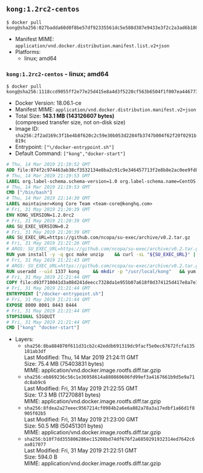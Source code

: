 ## `kong:1.2rc2-centos`

```console
$ docker pull kong@sha256:027badda60d0f8be57df92335561dc5e588d387e9433e3f2c2a3ad6b18071479
```

-	Manifest MIME: `application/vnd.docker.distribution.manifest.list.v2+json`
-	Platforms:
	-	linux; amd64

### `kong:1.2rc2-centos` - linux; amd64

```console
$ docker pull kong@sha256:1118ccd9055ff2e77e25d415e8a4d3f5220cf563b6504f1f007ea4467736133e
```

-	Docker Version: 18.06.1-ce
-	Manifest MIME: `application/vnd.docker.distribution.manifest.v2+json`
-	Total Size: **143.1 MB (143126607 bytes)**  
	(compressed transfer size, not on-disk size)
-	Image ID: `sha256:2f2ad169c3f1be4b8f620c2c59e30b053d2284fb3747b004f62f20f0291b819c`
-	Entrypoint: `["\/docker-entrypoint.sh"]`
-	Default Command: `["kong","docker-start"]`

```dockerfile
# Thu, 14 Mar 2019 21:19:52 GMT
ADD file:074f2c974463ab38cf3532134e8ba2c91c9e346457713f2e8b8e2ac0ee9fd83d in / 
# Thu, 14 Mar 2019 21:19:53 GMT
LABEL org.label-schema.schema-version=1.0 org.label-schema.name=CentOS Base Image org.label-schema.vendor=CentOS org.label-schema.license=GPLv2 org.label-schema.build-date=20190305
# Thu, 14 Mar 2019 21:19:53 GMT
CMD ["/bin/bash"]
# Thu, 14 Mar 2019 22:14:30 GMT
LABEL maintainer=Kong Core Team <team-core@konghq.com>
# Fri, 31 May 2019 21:20:39 GMT
ENV KONG_VERSION=1.2.0rc2
# Fri, 31 May 2019 21:20:39 GMT
ARG SU_EXEC_VERSION=0.2
# Fri, 31 May 2019 21:20:39 GMT
ARG SU_EXEC_URL=https://github.com/ncopa/su-exec/archive/v0.2.tar.gz
# Fri, 31 May 2019 21:21:26 GMT
# ARGS: SU_EXEC_URL=https://github.com/ncopa/su-exec/archive/v0.2.tar.gz SU_EXEC_VERSION=0.2
RUN yum install -y -q gcc make unzip 	&& curl -sL "${SU_EXEC_URL}" | tar -C /tmp -zxf - 	&& make -C "/tmp/su-exec-${SU_EXEC_VERSION}" 	&& cp "/tmp/su-exec-${SU_EXEC_VERSION}/su-exec" /usr/bin 	&& rm -fr "/tmp/su-exec-${SU_EXEC_VERSION}" 	&& yum autoremove -y -q gcc make 	&& yum clean all -q 	&& rm -fr /var/cache/yum/* /tmp/yum_save*.yumtx /root/.pki
# Fri, 31 May 2019 21:21:43 GMT
# ARGS: SU_EXEC_URL=https://github.com/ncopa/su-exec/archive/v0.2.tar.gz SU_EXEC_VERSION=0.2
RUN useradd --uid 1337 kong 	&& mkdir -p "/usr/local/kong" 	&& yum install -y https://bintray.com/kong/kong-rpm/download_file?file_path=centos/7/kong-$KONG_VERSION.el7.noarch.rpm 	&& yum clean all 	&& chown -R kong:0 /usr/local/kong 	&& chmod -R g=u /usr/local/kong
# Fri, 31 May 2019 21:21:44 GMT
COPY file:d93f710041d3a08d241deecc7328da1e955b07a618f0d374125d417e8a7e1640 in /docker-entrypoint.sh 
# Fri, 31 May 2019 21:21:44 GMT
ENTRYPOINT ["/docker-entrypoint.sh"]
# Fri, 31 May 2019 21:21:44 GMT
EXPOSE 8000 8001 8443 8444
# Fri, 31 May 2019 21:21:44 GMT
STOPSIGNAL SIGQUIT
# Fri, 31 May 2019 21:21:44 GMT
CMD ["kong" "docker-start"]
```

-	Layers:
	-	`sha256:8ba884070f611d31cb2c42eddb691319dc9facf5e0ec67672fcfa135181ab3df`  
		Last Modified: Thu, 14 Mar 2019 21:24:11 GMT  
		Size: 75.4 MB (75403831 bytes)  
		MIME: application/vnd.docker.image.rootfs.diff.tar.gzip
	-	`sha256:eb869236c56c1e36958614a880860606fd99ef3a4167661b9d5e9a71dc8ab9c6`  
		Last Modified: Fri, 31 May 2019 21:22:55 GMT  
		Size: 17.3 MB (17270881 bytes)  
		MIME: application/vnd.docker.image.rootfs.diff.tar.gzip
	-	`sha256:8fdea2a27eeec9567214cf0984b2a6e6a882a78a3a17edbf1a66d1f8905f02b5`  
		Last Modified: Fri, 31 May 2019 21:23:00 GMT  
		Size: 50.5 MB (50451301 bytes)  
		MIME: application/vnd.docker.image.rootfs.diff.tar.gzip
	-	`sha256:b10f7dd355806286ec15208bd74df676f2a6850291932314ed7642c6aa817077`  
		Last Modified: Fri, 31 May 2019 21:22:51 GMT  
		Size: 594.0 B  
		MIME: application/vnd.docker.image.rootfs.diff.tar.gzip
